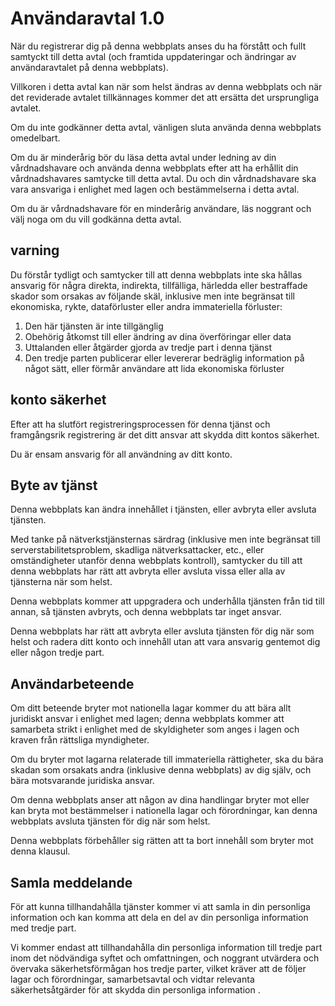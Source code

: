 # Användaravtal 1.0

När du registrerar dig på denna webbplats anses du ha förstått och fullt samtyckt till detta avtal (och framtida uppdateringar och ändringar av användaravtalet på denna webbplats).

Villkoren i detta avtal kan när som helst ändras av denna webbplats och när det reviderade avtalet tillkännages kommer det att ersätta det ursprungliga avtalet.

Om du inte godkänner detta avtal, vänligen sluta använda denna webbplats omedelbart.

Om du är minderårig bör du läsa detta avtal under ledning av din vårdnadshavare och använda denna webbplats efter att ha erhållit din vårdnadshavares samtycke till detta avtal. Du och din vårdnadshavare ska vara ansvariga i enlighet med lagen och bestämmelserna i detta avtal.

Om du är vårdnadshavare för en minderårig användare, läs noggrant och välj noga om du vill godkänna detta avtal.

## varning

Du förstår tydligt och samtycker till att denna webbplats inte ska hållas ansvarig för några direkta, indirekta, tillfälliga, härledda eller bestraffade skador som orsakas av följande skäl, inklusive men inte begränsat till ekonomiska, rykte, dataförluster eller andra immateriella förluster:

1. Den här tjänsten är inte tillgänglig
1. Obehörig åtkomst till eller ändring av dina överföringar eller data
1. Uttalanden eller åtgärder gjorda av tredje part i denna tjänst
1. Den tredje parten publicerar eller levererar bedräglig information på något sätt, eller förmår användare att lida ekonomiska förluster

## konto säkerhet

Efter att ha slutfört registreringsprocessen för denna tjänst och framgångsrik registrering är det ditt ansvar att skydda ditt kontos säkerhet.

Du är ensam ansvarig för all användning av ditt konto.

## Byte av tjänst

Denna webbplats kan ändra innehållet i tjänsten, eller avbryta eller avsluta tjänsten.

Med tanke på nätverkstjänsternas särdrag (inklusive men inte begränsat till serverstabilitetsproblem, skadliga nätverksattacker, etc., eller omständigheter utanför denna webbplats kontroll), samtycker du till att denna webbplats har rätt att avbryta eller avsluta vissa eller alla av tjänsterna när som helst.

Denna webbplats kommer att uppgradera och underhålla tjänsten från tid till annan, så tjänsten avbryts, och denna webbplats tar inget ansvar.

Denna webbplats har rätt att avbryta eller avsluta tjänsten för dig när som helst och radera ditt konto och innehåll utan att vara ansvarig gentemot dig eller någon tredje part.

## Användarbeteende

Om ditt beteende bryter mot nationella lagar kommer du att bära allt juridiskt ansvar i enlighet med lagen; denna webbplats kommer att samarbeta strikt i enlighet med de skyldigheter som anges i lagen och kraven från rättsliga myndigheter.

Om du bryter mot lagarna relaterade till immateriella rättigheter, ska du bära skadan som orsakats andra (inklusive denna webbplats) av dig själv, och bära motsvarande juridiska ansvar.

Om denna webbplats anser att någon av dina handlingar bryter mot eller kan bryta mot bestämmelser i nationella lagar och förordningar, kan denna webbplats avsluta tjänsten för dig när som helst.

Denna webbplats förbehåller sig rätten att ta bort innehåll som bryter mot denna klausul.

## Samla meddelande

För att kunna tillhandahålla tjänster kommer vi att samla in din personliga information och kan komma att dela en del av din personliga information med tredje part.

Vi kommer endast att tillhandahålla din personliga information till tredje part inom det nödvändiga syftet och omfattningen, och noggrant utvärdera och övervaka säkerhetsförmågan hos tredje parter, vilket kräver att de följer lagar och förordningar, samarbetsavtal och vidtar relevanta säkerhetsåtgärder för att skydda din personliga information .
